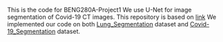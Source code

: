 This is the code for BENG280A-Project1
We use U-Net for image segmentation of Covid-19 CT images.
This repository is based on [link](https://github.com/milesial/Pytorch-UNet)
We implemented our code on both [Lung_Segmentation](https://www.kaggle.com/datasets/kmader/finding-lungs-in-ct-data) dataset and [Covid-19_Segmentation](https://www.kaggle.com/datasets/andrewmvd/covid19-ct-scans) dataset.